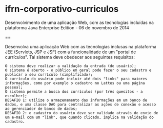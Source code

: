 ifrn-corporativo-curriculos
===========================

Desenvolvimento de uma aplicação Web, com as tecnologias incluídas na plataforma Java Enterprise Edition - 06 de novembro de 2014

==


Desenvolva uma aplicação Web com as tecnologias inclusas na plataforma JEE (Servlets, JSP e JSF) com a funcionalidade de um "portal de currículos". Tal sistema deve obedecer aos seguintes requisitos:

    O sistema deve realizar a validação da entrada (do usuário);
    O sistema é aberto - o público em geral pode fazer o seu cadastro e publicar o seu currículo (simplificado);
    O currículo do usuário pode incluir até dois "links" para maiores informações, como por exemplo o cadastro no Lattes ou uma página pessoal;
    O sistema permite a busca dos currículos (por três quesitos - a escolher);
    DESAFIO 1: utilize o armazenamento das informações em um banco de dados, e uma classe DAO para centralizar as ações de conexão e acesso ao gerenciador de banco de dados;
    DESAFIO 2: o cadastro do usuário deve ser validado através do envio de um e-mail com um "link", que quando clicado, implica na validação do cadastro.

